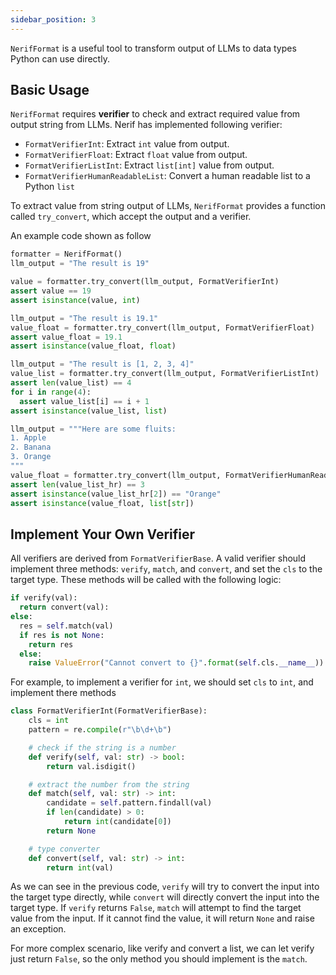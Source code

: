 ```yaml
---
sidebar_position: 3
---
```



`NerifFormat` is a useful tool to transform output of LLMs to data types Python can use directly.


## Basic Usage

`NerifFormat` requires **verifier** to check and extract required value from output string from LLMs. Nerif has implemented following verifier:

- `FormatVerifierInt`: Extract `int` value from output.
- `FormatVerifierFloat`: Extract `float` value from output.
- `FormatVerifierListInt`: Extract `list[int]` value from output.
- `FormatVerifierHumanReadableList`: Convert a human readable list to a Python `list`

To extract value from string output of LLMs, `NerifFormat` provides a function called `try_convert`, which accept the output and a verifier.

An example code shown as follow

```python title=Example code of NerifToken
formatter = NerifFormat()
llm_output = "The result is 19"

value = formatter.try_convert(llm_output, FormatVerifierInt)
assert value == 19
assert isinstance(value, int)

llm_output = "The result is 19.1"
value_float = formatter.try_convert(llm_output, FormatVerifierFloat)
assert value_float = 19.1
assert isinstance(value_float, float)

llm_output = "The result is [1, 2, 3, 4]"
value_list = formatter.try_convert(llm_output, FormatVerifierListInt)
assert len(value_list) == 4
for i in range(4):
  assert value_list[i] == i + 1
assert isinstance(value_list, list)

llm_output = """Here are some fluits:
1. Apple
2. Banana
3. Orange
"""
value_float = formatter.try_convert(llm_output, FormatVerifierHumanReadableList)
assert len(value_list_hr) == 3
assert isinstance(value_list_hr[2]) == "Orange"
assert isinstance(value_float, list[str])
```

## Implement Your Own Verifier

All verifiers are derived from `FormatVerifierBase`. A valid verifier should implement three methods: `verify`, `match`, and `convert`, and set the `cls` to the target type. These methods will be called with the following logic:

```python
if verify(val):
  return convert(val):
else:
  res = self.match(val)
  if res is not None:
    return res
  else:
    raise ValueError("Cannot convert to {}".format(self.cls.__name__))
```

For example, to implement a verifier for `int`, we should set `cls` to `int`, and implement there methods

```python
class FormatVerifierInt(FormatVerifierBase):
    cls = int
    pattern = re.compile(r"\b\d+\b")

    # check if the string is a number
    def verify(self, val: str) -> bool:
        return val.isdigit()

    # extract the number from the string
    def match(self, val: str) -> int:
        candidate = self.pattern.findall(val)
        if len(candidate) > 0:
            return int(candidate[0])
        return None

    # type converter
    def convert(self, val: str) -> int:
        return int(val)
```

As we can see in the previous code, `verify` will try to convert the input into the target type directly, while `convert` will directly convert the input into the target type. If `verify` returns `False`, `match` will attempt to find the target value from the input. If it cannot find the value, it will return `None` and raise an exception.

For more complex scenario, like verify and convert a list, we can let verify just return `False`, so the only method you should implement is the `match`.
